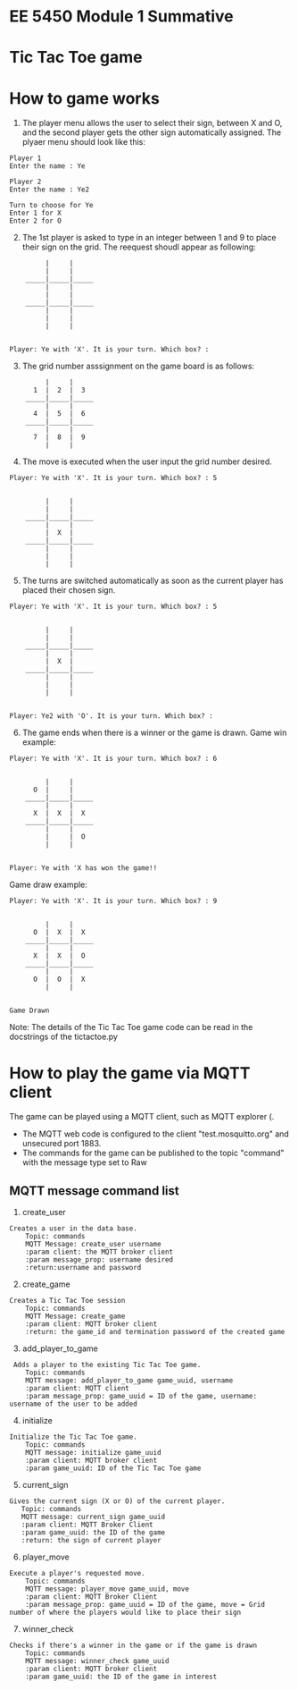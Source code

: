 # EE 5450 Module 1 Summative
# Tic Tac Toe game 

# How to game works 
1. The player menu allows the user to select their sign, between X and O, and the second player gets the other sign automatically assigned. 
The plyaer menu should look like this: 
```
Player 1
Enter the name : Ye

Player 2
Enter the name : Ye2

Turn to choose for Ye
Enter 1 for X
Enter 2 for O
```
2. The 1st player is asked to type in an integer between 1 and 9 to place their sign on the grid. 
The reequest shoudl appear as following:
```
	     |     |
	     |     |   
	_____|_____|_____
	     |     |
	     |     |   
	_____|_____|_____
	     |     |
	     |     |   
	     |     |


Player: Ye with 'X'. It is your turn. Which box? : 
```

3. The grid number asssignment on the game board is as follows: 
```
	     |     |
	  1  |  2  |  3  
	_____|_____|_____
	     |     |
	  4  |  5  |  6
	_____|_____|_____
	     |     |
	  7  |  8  |  9 
	     |     |
 ```
 4. The move is executed when the user input the grid number desired. 
```
Player: Ye with 'X'. It is your turn. Which box? : 5


	     |     |
	     |     |   
	_____|_____|_____
	     |     |
	     |  X  |   
	_____|_____|_____
	     |     |
	     |     |   
	     |     |
```
 5. The turns are switched automatically as soon as the current player has placed their chosen sign. 
```
Player: Ye with 'X'. It is your turn. Which box? : 5


	     |     |
	     |     |   
	_____|_____|_____
	     |     |
	     |  X  |   
	_____|_____|_____
	     |     |
	     |     |   
	     |     |


Player: Ye2 with 'O'. It is your turn. Which box? : 
```
 6. The game ends when there is a winner or the game is drawn. 
Game win example:
```
Player: Ye with 'X'. It is your turn. Which box? : 6


	     |     |
	  O  |     |   
	_____|_____|_____
	     |     |
	  X  |  X  |  X
	_____|_____|_____
	     |     |
	     |     |  O
	     |     |


Player: Ye with 'X has won the game!!
```
Game draw example: 
```
Player: Ye with 'X'. It is your turn. Which box? : 9


	     |     |
	  O  |  X  |  X
	_____|_____|_____
	     |     |
	  X  |  X  |  O
	_____|_____|_____
	     |     |
	  O  |  O  |  X
	     |     |


Game Drawn 
```
Note: The details of the Tic Tac Toe game code can be read in the docstrings of the tictactoe.py

# How to play the game via MQTT client 
The game can be played using a MQTT client, such as MQTT explorer (. 
- The MQTT web code is configured to the client "test.mosquitto.org" and unsecured port 1883.
- The commands for the game can be published to the topic "command" with the message type set to Raw

## MQTT message command list
1. create_user 
```
Creates a user in the data base.
    Topic: commands
    MQTT Message: create_user username
    :param client: the MQTT broker client
    :param message_prop: username desired
    :return:username and password
```
2. create_game 
```
Creates a Tic Tac Toe session
    Topic: commands
    MQTT Message: create_game
    :param client: MQTT broker client
    :return: the game_id and termination password of the created game
```
3. add_player_to_game
```
 Adds a player to the existing Tic Tac Toe game.
    Topic: commands
    MQTT message: add_player_to_game game_uuid, username
    :param client: MQTT client
    :param message_prop: game_uuid = ID of the game, username: username of the user to be added
```
4. initialize 
```
Initialize the Tic Tac Toe game.
    Topic: commands
    MQTT message: initialize game_uuid
    :param client: MQTT broker client
    :param game_uuid: ID of the Tic Tac Toe game
 ```
 5. current_sign
 ```
 Gives the current sign (X or O) of the current player.
    Topic: commands
    MQTT message: current_sign game_uuid
    :param client: MQTT Broker Client
    :param game_uuid: the ID of the game
    :return: the sign of current player
```
6. player_move
```
Execute a player's requested move.
    Topic: commands
    MQTT message: player_move game_uuid, move
    :param client: MQTT Broker Client
    :param message_prop: game_uuid = ID of the game, move = Grid number of where the players would like to place their sign
```
7. winner_check
```
Checks if there's a winner in the game or if the game is drawn
    Topic: commands
    MQTT message: winner_check game_uuid
    :param client: MQTT broker client
    :param game_uuid: the ID of the game in interest
```

